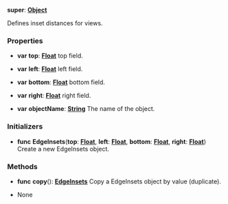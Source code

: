 **super**: **[Object](Object.md)**

Defines inset distances for views.

### Properties

* **var** **top**: **[Float](../gravity/float.md)**
top field.

* **var** **left**: **[Float](../gravity/float.md)**
left field.

* **var** **bottom**: **[Float](../gravity/float.md)**
bottom field.

* **var** **right**: **[Float](../gravity/float.md)**
right field.

* **var** **objectName**: **[String](../gravity/string.md)**
The name of the object.



### Initializers

* **func** **EdgeInsets**(**top**: **[Float](../gravity/float.md)**, **left**: **[Float](../gravity/float.md)**, **bottom**: **[Float](../gravity/float.md)**, **right**: **[Float](../gravity/float.md)**)
Create a new EdgeInsets object.



### Methods

* **func** **copy**(): <strong>[EdgeInsets](EdgeInsets.md)</strong> 
Copy a EdgeInsets object by value (duplicate).



* None

